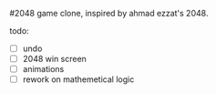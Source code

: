 #2048 game clone, inspired by ahmad ezzat's 2048.  

todo:  

- [ ] undo  
- [ ] 2048 win  screen  
- [ ] animations  
- [ ] rework on mathemetical logic  